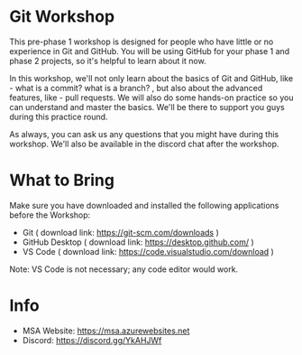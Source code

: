# Git Workshop
This pre-phase 1 workshop is designed for people who have little or no experience in Git and GitHub. You will be using GitHub for your phase 1 and phase 2 projects, so it's helpful to learn about it now.

In this workshop, we'll not only learn about the basics of Git and GitHub, like - what is a commit? what is a branch? , but also about the advanced features, like - pull requests. We will also do some hands-on practice so you can understand and master the basics. We'll be there to support you guys during this practice round.

As always, you can ask us any questions that you might have during this workshop. We'll also be available in the discord chat after the workshop.

# What to Bring 
Make sure you have downloaded and installed the following applications before the Workshop:
* Git ( download link: https://git-scm.com/downloads )
* GitHub Desktop ( download link: https://desktop.github.com/ )
* VS Code ( download link: https://code.visualstudio.com/download ) 

Note: VS Code is not necessary; any code editor would work.

# Info 
* MSA Website:  https://msa.azurewebsites.net
* Discord: https://discord.gg/YkAHJWf
